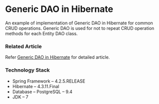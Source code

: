 # Generic DAO in Hibernate

An example of implementation of Generic DAO in Hibernate for common CRUD operations. 
Generic DAO is used for not to repeat CRUD operation methods for each Entity DAO class.

### Related Article 

Refer [Generic DAO in Hibernate](http://www.bytestree.com/hibernate/generic-dao-hibernate-example/) for detailed article.

### Technology Stack
- Spring Framework – 4.2.5.RELEASE
- Hibernate – 4.3.11.Final
- Database – PostgreSQL – 9.4
- JDK – 7

